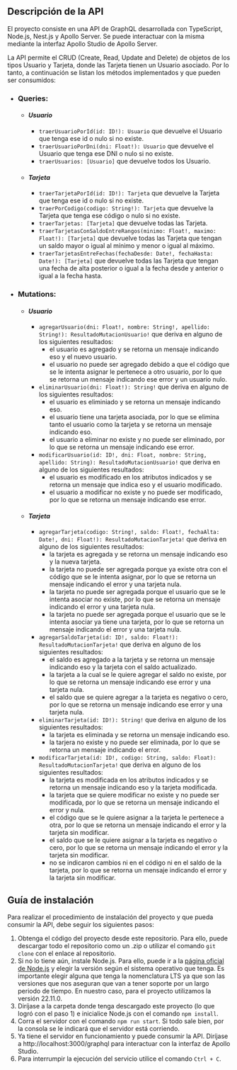 ## Descripción de la API

El proyecto consiste en una API de GraphQL desarrollada con TypeScript, Node.js, Nest.js y Apollo Server. Se puede interactuar con la misma mediante la interfaz Apollo Studio de Apollo Server.

La API permite el CRUD (Create, Read, Update and Delete) de objetos de los tipos Usuario y Tarjeta, donde las Tarjeta tienen un Usuario asociado. Por lo tanto, a continuación se listan los métodos implementados y que pueden ser consumidos:
- ### **Queries**:
  - #### *Usuario*
    - ```traerUsuarioPorId(id: ID!): Usuario``` que devuelve el Usuario que tenga ese id o nulo si no existe.
    - ```traerUsuarioPorDni(dni: Float!): Usuario``` que devuelve el Usuario que tenga ese DNI o nulo si no existe.
    - ```traerUsuarios: [Usuario]``` que devuelve todos los Usuario.
  - #### *Tarjeta*
    - ```traerTarjetaPorId(id: ID!): Tarjeta``` que devuelve la Tarjeta que tenga ese id o nulo si no existe.
    - ```traerPorCodigo(codigo: String!): Tarjeta``` que devuelve la Tarjeta que tenga ese código o nulo si no existe.
    - ```traerTarjetas: [Tarjeta]``` que devuelve todas las Tarjeta.
    - ```traerTarjetasConSaldoEntreRangos(minimo: Float!, maximo: Float!): [Tarjeta]``` que devuelve todas las Tarjeta que tengan un saldo mayor o igual al mínimo y menor o igual al máximo.
    - ```traerTarjetasEntreFechas(fechaDesde: Date!, fechaHasta: Date!): [Tarjeta]``` que devuelve todas las Tarjeta que tengan una fecha de alta posterior o igual a la fecha desde y anterior o igual a la fecha hasta.
- ### **Mutations**:
  - #### *Usuario*
    - ```agregarUsuario(dni: Float!, nombre: String!, apellido: String!): ResultadoMutacionUsuario!``` que deriva en alguno de los siguientes resultados:
      - el usuario es agregado y se retorna un mensaje indicando eso y el nuevo usuario.
      - el usuario no puede ser agregado debido a que el código que se le intenta asignar le pertenece a otro usuario, por lo que se retorna un mensaje indicando ese error y un usuario nulo. 
    - ```eliminarUsuario(dni: Float!): String!``` que deriva en alguno de los siguientes resultados:
      - el usuario es eliminiado y se retorna un mensaje indicando eso.
      - el usuario tiene una tarjeta asociada, por lo que se elimina tanto el usuario como la tarjeta y se retorna un mensaje indicando eso.
      - el usuario a eliminar no existe y no puede ser eliminado, por lo que se retorna un mensaje indicando ese error.
    - ```modificarUsuario(id: ID!, dni: Float, nombre: String, apellido: String): ResultadoMutacionUsuario!``` que deriva en alguno de los siguientes resultados:
      - el usuario es modificado en los atributos indicados y se retorna un mensaje que indica eso y el usuario modificado.
      - el usuario a modificar no existe y no puede ser modificado, por lo que se retorna un mensaje indicando ese error. 
  - #### *Tarjeta*
    - ```agregarTarjeta(codigo: String!, saldo: Float!, fechaAlta: Date!, dni: Float!): ResultadoMutacionTarjeta!``` que deriva en alguno de los siguientes resultados:
      - la tarjeta es agregada y se retorna un mensaje indicando eso y la nueva tarjeta.
      - la tarjeta no puede ser agregada porque ya existe otra con el código que se le intenta asignar, por lo que se retorna un mensaje indicando el error y una tarjeta nula.
      - la tarjeta no puede ser agregada porque el usuario que se le intenta asociar no existe, por lo que se retorna un mensaje indicando el error y una tarjeta nula.
      - la tarjeta no puede ser agregada porque el usuario que se le intenta asociar ya tiene una tarjeta, por lo que se retorna un mensaje indicando el error y una tarjeta nula. 
    - ```agregarSaldoTarjeta(id: ID!, saldo: Float!): ResultadoMutacionTarjeta!``` que deriva en alguno de los siguientes resultados:
      - el saldo es agregado a la tarjeta y se retorna un mensaje indicando eso y la tarjeta con el saldo actualizado.
      - la tarjeta a la cual se le quiere agregar el saldo no existe, por lo que se retorna un mensaje indicando ese error y una tarjeta nula.
      - el saldo que se quiere agregar a la tarjeta es negativo o cero, por lo que se retorna un mensaje indicando ese error y una tarjeta nula.
    - ```eliminarTarjeta(id: ID!): String!``` que deriva en alguno de los siguientes resultados:
      - la tarjeta es eliminada y se retorna un mensaje indicando eso.
      - la tarjera no existe y no puede ser eliminada, por lo que se retorna un mensaje indicando el error.
    - ```modificarTarjeta(id: ID!, codigo: String, saldo: Float): ResultadoMutacionTarjeta!``` que deriva en alguno de los siguientes resultados:
      - la tarjeta es modificada en los atributos indicados y se retorna un mensaje indicando eso y la tarjeta modificada.
      - la tarjeta que se quiere modificar no existe y no puede ser modificada, por lo que se retorna un mensaje indicando el error y nula.
      - el código que se le quiere asignar a la tarjeta le pertenece a otra, por lo que se retorna un mensaje indicando el error y la tarjeta sin modificar.
      - el saldo que se le quiere asignar a la tarjeta es negativo o cero, por lo que se retorna un mensaje indicando el error y la tarjeta sin modificar.
      - no se indicaron cambios ni en el código ni en el saldo de la tarjeta, por lo que se retorna un mensaje indicando el error y la tarjeta sin modificar.

## Guía de instalación

Para realizar el procedimiento de instalación del proyecto y que pueda consumir la API, debe seguir los siguientes pasos:
1. Obtenga el código del proyecto desde este repositorio. Para ello, puede descargar todo el repositorio como un .zip o utilizar el comando ```git clone``` con el enlace al repositorio.
2. Si no lo tiene aún, instale Node.js. Para ello, puede ir a la [página oficial de Node.js](https://nodejs.org/en) y elegir la versión según el sistema operativo que tenga. Es importante elegir alguna que tenga la nomenclatura LTS ya que son las versiones que nos aseguran que van a tener soporte por un largo periodo de tiempo. En nuestro caso, para el proyecto utilizamos la versión 22.11.0.
3. Diríjase a la carpeta donde tenga descargado este proyecto (lo que logró con el paso 1) e inicialice Node.js con el comando ```npm install```.
4. Corra el servidor con el comando ```npm run start```. Si todo sale bien, por la consola se le indicará que el servidor está corriendo.
5. Ya tiene el servidor en funcionamiento y puede consumir la API. Diríjase a http://localhost:3000/graphql para interactuar con la interfaz de Apollo Studio.
6. Para interrumpir la ejecución del servicio utilice el comando ```Ctrl + C```.

